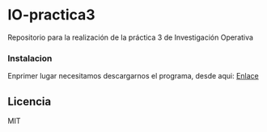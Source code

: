 # IO-practica3
Repositorio para la realización de la práctica 3 de Investigación Operativa

### Instalacion
Enprimer lugar necesitamos descargarnos el programa, desde aqui:
[Enlace]

Licencia
----

MIT


[enlace]:https://mega.co.nz/#!dB52VIxK!RP5xYov8KXCdhebg7GNFka9eRhwD84hHdKaSRXovjNo



